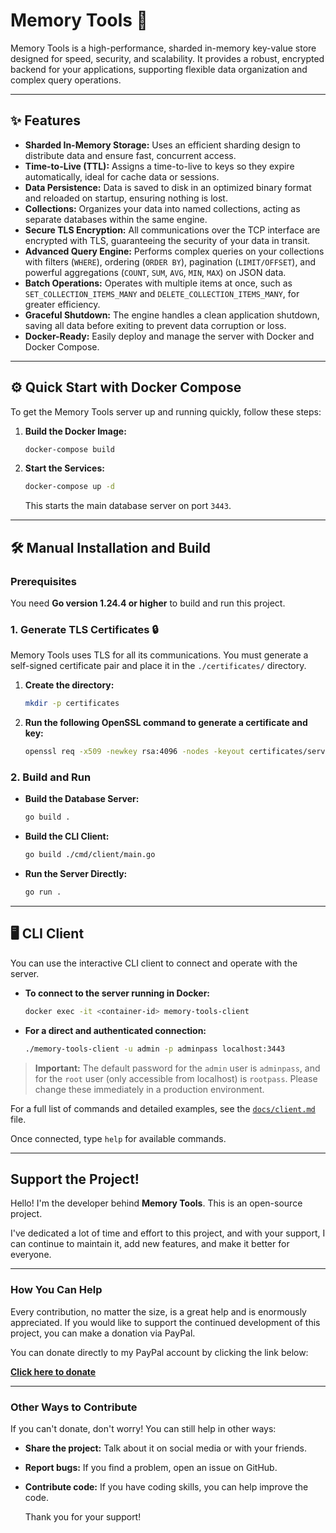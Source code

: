 # Memory Tools 🚀

Memory Tools is a high-performance, sharded in-memory key-value store designed for speed, security, and scalability. It provides a robust, encrypted backend for your applications, supporting flexible data organization and complex query operations.

---

## ✨ Features

- **Sharded In-Memory Storage:** Uses an efficient sharding design to distribute data and ensure fast, concurrent access.
- **Time-to-Live (TTL):** Assigns a time-to-live to keys so they expire automatically, ideal for cache data or sessions.
- **Data Persistence:** Data is saved to disk in an optimized binary format and reloaded on startup, ensuring nothing is lost.
- **Collections:** Organizes your data into named collections, acting as separate databases within the same engine.
- **Secure TLS Encryption:** All communications over the TCP interface are encrypted with TLS, guaranteeing the security of your data in transit.
- **Advanced Query Engine:** Performs complex queries on your collections with filters (`WHERE`), ordering (`ORDER BY`), pagination (`LIMIT/OFFSET`), and powerful aggregations (`COUNT`, `SUM`, `AVG`, `MIN`, `MAX`) on JSON data.
- **Batch Operations:** Operates with multiple items at once, such as `SET_COLLECTION_ITEMS_MANY` and `DELETE_COLLECTION_ITEMS_MANY`, for greater efficiency.
- **Graceful Shutdown:** The engine handles a clean application shutdown, saving all data before exiting to prevent data corruption or loss.
- **Docker-Ready:** Easily deploy and manage the server with Docker and Docker Compose.

---

## ⚙️ Quick Start with Docker Compose

To get the Memory Tools server up and running quickly, follow these steps:

1.  **Build the Docker Image:**

    ```bash
    docker-compose build
    ```

2.  **Start the Services:**

    ```bash
    docker-compose up -d
    ```

    This starts the main database server on port `3443`.

---

## 🛠️ Manual Installation and Build

### Prerequisites

You need **Go version 1.24.4 or higher** to build and run this project.

### 1. Generate TLS Certificates 🔒

Memory Tools uses TLS for all its communications. You must generate a self-signed certificate pair and place it in the `./certificates/` directory.

1.  **Create the directory:**

    ```bash
    mkdir -p certificates
    ```

2.  **Run the following OpenSSL command to generate a certificate and key:**

    ```bash
    openssl req -x509 -newkey rsa:4096 -nodes -keyout certificates/server.key -out certificates/server.crt -days 36500 -subj "/CN=localhost" -addext "subjectAltName = DNS:localhost,IP:127.0.0.1"
    ```

### 2. Build and Run

- **Build the Database Server:**

  ```bash
  go build .
  ```

- **Build the CLI Client:**

  ```bash
  go build ./cmd/client/main.go
  ```

- **Run the Server Directly:**

  ```bash
  go run .
  ```

---

## 🖥️ CLI Client

You can use the interactive CLI client to connect and operate with the server.

- **To connect to the server running in Docker:**

  ```bash
  docker exec -it <container-id> memory-tools-client
  ```

- **For a direct and authenticated connection:**

  ```bash
  ./memory-tools-client -u admin -p adminpass localhost:3443
  ```

> **Important:** The default password for the `admin` user is `adminpass`, and for the `root` user (only accessible from localhost) is `rootpass`. Please change these immediately in a production environment.

For a full list of commands and detailed examples, see the [`docs/client.md`](./docs/client.md) file.

Once connected, type `help` for available commands.

---

## Support the Project!

Hello! I'm the developer behind **Memory Tools**. This is an open-source project.

I've dedicated a lot of time and effort to this project, and with your support, I can continue to maintain it, add new features, and make it better for everyone.

---

### How You Can Help

Every contribution, no matter the size, is a great help and is enormously appreciated. If you would like to support the continued development of this project, you can make a donation via PayPal.

You can donate directly to my PayPal account by clicking the link below:

**[Click here to donate](https://paypal.me/AdonayB?locale.x=es_XC&country.x=VE)**

---

### Other Ways to Contribute

If you can't donate, don't worry! You can still help in other ways:

- **Share the project:** Talk about it on social media or with your friends.
- **Report bugs:** If you find a problem, open an issue on GitHub.
- **Contribute code:** If you have coding skills, you can help improve the code.

  Thank you for your support!
